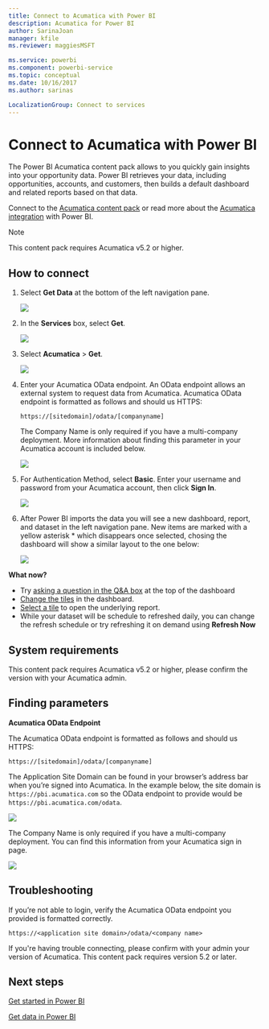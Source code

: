 ```yaml
---
title: Connect to Acumatica with Power BI
description: Acumatica for Power BI
author: SarinaJoan
manager: kfile
ms.reviewer: maggiesMSFT

ms.service: powerbi
ms.component: powerbi-service
ms.topic: conceptual
ms.date: 10/16/2017
ms.author: sarinas

LocalizationGroup: Connect to services
---
```

# Connect to Acumatica with Power BI
The Power BI Acumatica content pack allows to you quickly gain insights into your opportunity data. Power BI retrieves your data, including opportunities, accounts, and customers, then builds a default dashboard and related reports based on that data.

Connect to the [Acumatica content pack](https://app.powerbi.com/getdata/services/acumatica) or read more about the [Acumatica integration](https://powerbi.microsoft.com/integrations/acumatica) with Power BI.

>[!NOTE]
>This content pack requires Acumatica v5.2 or higher.

## How to connect
1. Select **Get Data** at the bottom of the left navigation pane.
   
   ![](media/service-connect-to-acumatica/getdata3.png)
2. In the **Services** box, select **Get**.
   
   ![](media/service-connect-to-acumatica/getdata2.png)
3. Select **Acumatica** \> **Get**.
   
   ![](media/service-connect-to-acumatica/acumatica.png)
4. Enter your Acumatica OData endpoint. An OData endpoint allows an external system to request data from Acumatica. Acumatica OData endpoint is formatted as follows and should us HTTPS:
   
     `https://[sitedomain]/odata/[companyname]`
   
   The Company Name is only required if you have a multi-company deployment. More information about finding this parameter in your Acumatica account is included below.
   
   ![](media/service-connect-to-acumatica/parameters.png)
5. For Authentication Method, select **Basic**. Enter your username and password from your Acumatica account, then click **Sign In**.
   
    ![](media/service-connect-to-acumatica/creds2.png)
6. After Power BI imports the data you will see a new dashboard, report, and dataset in the left navigation pane. New items are marked with a yellow asterisk \* which disappears once selected, chosing the dashboard will show a similar layout to the one below:
   
    ![](media/service-connect-to-acumatica/dashboard.png)

**What now?**

* Try [asking a question in the Q&A box](power-bi-q-and-a.md) at the top of the dashboard
* [Change the tiles](service-dashboard-edit-tile.md) in the dashboard.
* [Select a tile](service-dashboard-tiles.md) to open the underlying report.
* While your dataset will be schedule to refreshed daily, you can change the refresh schedule or try refreshing it on demand using **Refresh Now**

## System requirements
This content pack requires Acumatica v5.2 or higher, please confirm the version with your Acumatica admin.

## Finding parameters
**Acumatica OData Endpoint**

The Acumatica OData endpoint is formatted as follows and should us HTTPS:

    https://[sitedomain]/odata/[companyname]

The Application Site Domain can be found in your browser’s address bar when you’re signed into Acumatica. In the example below, the site domain is `https://pbi.acumatica.com` so the OData endpoint to provide would be `https://pbi.acumatica.com/odata`.

 ![](media/service-connect-to-acumatica/url.png)

The Company Name is only required if you have a multi-company deployment. You can find this information from your Acumatica sign in page.

![](media/service-connect-to-acumatica/signin2.png)

## Troubleshooting
If you’re not able to login, verify the Acumatica OData endpoint you provided is formatted correctly.

    https://<application site domain>/odata/<company name>

If you're having trouble connecting, please confirm with your admin your version of Acumatica. This content pack requires version 5.2 or later.

## Next steps
[Get started in Power BI](service-get-started.md)

[Get data in Power BI](service-get-data.md)

